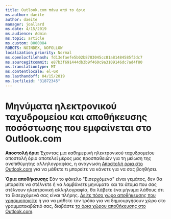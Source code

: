 ```yaml
---
title: Outlook.com πάνω από το όριο
ms.author: daeite
author: daeite
manager: joallard
ms.date: 4/15/2019
ms.audience: Admin
ms.topic: article
ms.custom: 8000084
ROBOTS: NOINDEX, NOFOLLOW
localization_priority: Normal
ms.openlocfilehash: fd13efaefe5b02b8783045cc81a81484585f3dc7
ms.sourcegitcommit: e87b3f691444db3b9f460c9a3109146dc7ad4f80
ms.translationtype: MT
ms.contentlocale: el-GR
ms.lasthandoff: 04/15/2019
ms.locfileid: "31872345"
---
```

# <a name="email-and-storage-quota-in-outlookcom"></a>Μηνύματα ηλεκτρονικού ταχυδρομείου και αποθήκευσης ποσόστωσης που εμφαίνεται στο Outlook.com

**Αποστολή όρια** Έχοντας μια καθημερινή ηλεκτρονικού ταχυδρομείου αποστολή όριο αποτελεί μέρος μας προσπαθειών για τη μείωση της ανεπιθύμητης αλληλογραφίας, η ανάγνωση [Αποστολή όρια στο Outlook.com](https://support.office.com/article/279ee200-594c-40f0-9ec8-bb6af7735c2e) για να μάθετε τι μπορείτε να κάνετε για να σας βοηθήσει.

**Όρια αποθήκευσης** Εάν το φάκελο "Εισερχόμενα" είναι γεμάτος, δεν θα μπορείτε να στέλνετε ή να λαμβάνετε μηνύματα και τα άτομα που σας στέλνουν ηλεκτρονική αλληλογραφία, θα λάβετε ένα μήνυμα λάθους ότι τα Εισερχόμενά σας είναι πλήρης. [Δείτε πόσο χώρο αποθήκευσης που χρησιμοποιείτε](https://go.microsoft.com/fwlink/?linkid=2052089) ή για να μάθετε τον τρόπο για να δημιουργήσουν χώρο στο γραμματοκιβώτιό σας, διαβάστε [τα όρια χώρου αποθήκευσης στο Outlook.com](https://support.office.com/article/7ac99134-69e5-4619-ac0b-2d313bba5e9e).